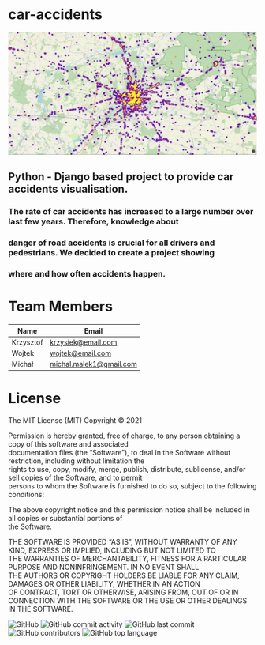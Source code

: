 # car-accidents
![Picture](accidents.png)

## Python - Django based project to provide car accidents visualisation.  
### The rate of car accidents has increased to a large number over last few years. Therefore, knowledge about  
### danger of road accidents is crucial for all drivers and pedestrians. We decided to create a project showing  
### where and how often accidents happen. 
# <a name="team-members"></a> Team Members
|Name|Email|     
|----|-----|   
|Krzysztof|krzysiek@email.com|
|Wojtek|wojtek@email.com|
|Michał|michal.malek1@gmail.com|

# License
The MIT License (MIT)
Copyright © 2021 <Wojtek> 

Permission is hereby granted, free of charge, to any person obtaining a copy of this software and associated <br /> 
documentation files (the “Software”), to deal in the Software without restriction, including without limitation the <br />
rights to use, copy, modify, merge, publish, distribute, sublicense, and/or sell copies of the Software, and to permit <br /> 
persons to whom the Software is furnished to do so, subject to the following conditions:

The above copyright notice and this permission notice shall be included in all copies or substantial portions of <br />
the Software.

THE SOFTWARE IS PROVIDED “AS IS”, WITHOUT WARRANTY OF ANY KIND, EXPRESS OR IMPLIED, INCLUDING BUT NOT LIMITED TO <br />
THE WARRANTIES OF MERCHANTABILITY, FITNESS FOR A PARTICULAR PURPOSE AND NONINFRINGEMENT. IN NO EVENT SHALL <br />
THE AUTHORS OR COPYRIGHT HOLDERS BE LIABLE FOR ANY CLAIM, DAMAGES OR OTHER LIABILITY, WHETHER IN AN ACTION <br />
OF CONTRACT, TORT OR OTHERWISE, ARISING FROM, OUT OF OR IN CONNECTION WITH THE SOFTWARE OR THE USE OR OTHER DEALINGS <br />
IN THE SOFTWARE.<br />

![GitHub](https://img.shields.io/github/license/WojBor87/car-accidents?color=green&style=plastic)
![GitHub commit activity](https://img.shields.io/github/commit-activity/w/WojBor87/car-accidents?color=green&style=plastic)
![GitHub last commit](https://img.shields.io/github/last-commit/WojBor87/car-accidents?color=green&style=plastic)
![GitHub contributors](https://img.shields.io/github/contributors/WojBor87/car-accidents?color=green&style=plastic)
![GitHub top language](https://img.shields.io/github/languages/top/WojBor87/car-accidents?color=green&style=plastic)
